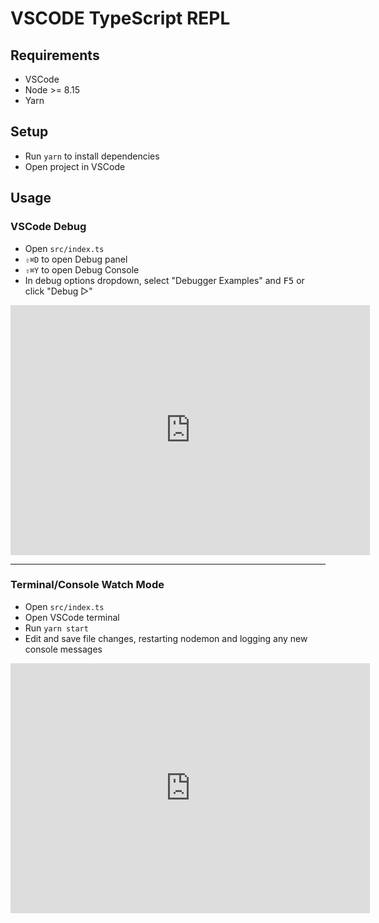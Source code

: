 # VSCODE TypeScript REPL

## Requirements

- VSCode
- Node >= 8.15
- Yarn

## Setup

- Run `yarn` to install dependencies
- Open project in VSCode

## Usage

### VSCode Debug

- Open `src/index.ts`
- `⇧⌘D` to open Debug panel
- `⇧⌘Y` to open Debug Console
- In debug options dropdown, select "Debugger Examples" and <kbd>F5</kbd> or click "Debug ▷"

<iframe src="https://share.getcloudapp.com/4gu5pd7l?embed=true" style="border:none" allowtransparency="true" allowfullscreen="true" width="575" height="400" frameborder="0">
</iframe>

---

### Terminal/Console Watch Mode

- Open `src/index.ts`
- Open VSCode terminal
- Run `yarn start`
- Edit and save file changes, restarting nodemon and logging any new console messages

<iframe src="https://share.getcloudapp.com/9ZuYnbW5?branding=true&amp;embed=true&amp;title=true" style="border:none" allowtransparency="true" allowfullscreen="true" width="575" height="400" frameborder="0">
</iframe>
